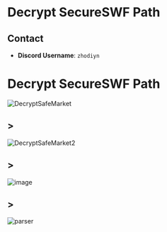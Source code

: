 # Decrypt SecureSWF Path

## Contact

- **Discord Username**: `zhodiyn`




# Decrypt SecureSWF Path

![DecryptSafeMarket](images/DecryptSafeMarket.png)
## >
![DecryptSafeMarket2](images/DecryptSafeMarket2.png)
## >
![image](https://github.com/user-attachments/assets/ed60cf30-6d74-4f95-938c-bc31a06e746e)
## >
![parser](https://github.com/user-attachments/assets/3e6bd8d4-e32d-4796-b8bd-ac12edfee9ae)
